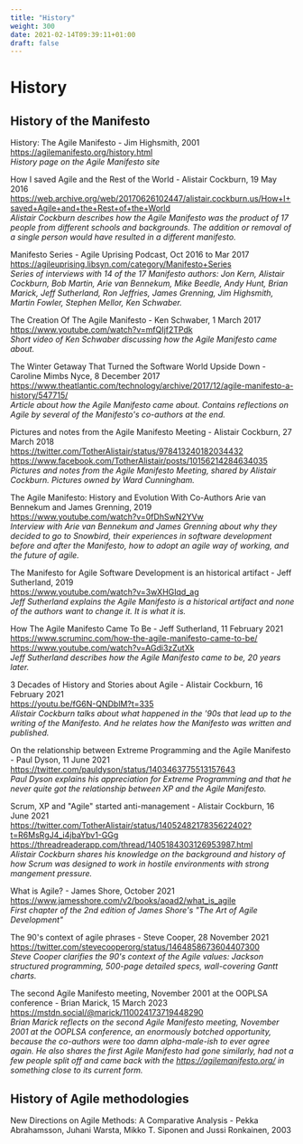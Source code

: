 ```yaml
---
title: "History"
weight: 300
date: 2021-02-14T09:39:11+01:00
draft: false
---
```


# History

## History of the Manifesto

History: The Agile Manifesto - Jim Highsmith, 2001  
https://agilemanifesto.org/history.html  
*History page on the Agile Manifesto site*

How I saved Agile and the Rest of the World - Alistair Cockburn, 19 May 2016  
https://web.archive.org/web/20170626102447/alistair.cockburn.us/How+I+saved+Agile+and+the+Rest+of+the+World  
*Alistair Cockburn describes how the Agile Manifesto was the product of 17 people from different schools and backgrounds. The addition or removal of a single person would have resulted in a different manifesto.*

Manifesto Series - Agile Uprising Podcast, Oct 2016 to Mar 2017  
https://agileuprising.libsyn.com/category/Manifesto+Series  
*Series of interviews with 14 of the 17 Manifesto authors: Jon Kern, Alistair Cockburn, Bob Martin, Arie van Bennekum, Mike Beedle, Andy Hunt, Brian Marick, Jeff Sutherland, Ron Jeffries, James Grenning, Jim Highsmith, Martin Fowler, Stephen Mellor, Ken Schwaber.*

The Creation Of The Agile Manifesto - Ken Schwaber, 1 March 2017  
https://www.youtube.com/watch?v=mfQIjf2TPdk  
*Short video of Ken Schwaber discussing how the Agile Manifesto came about.*

The Winter Getaway That Turned the Software World Upside Down - Caroline Mimbs Nyce, 8 December 2017  
https://www.theatlantic.com/technology/archive/2017/12/agile-manifesto-a-history/547715/  
*Article about how the Agile Manifesto came about. Contains reflections on Agile by several of the Manifesto's co-authors at the end.*

Pictures and notes from the Agile Manifesto Meeting - Alistair Cockburn, 27 March 2018  
https://twitter.com/TotherAlistair/status/978413240182034432  
https://www.facebook.com/TotherAlistair/posts/10156214284634035  
*Pictures and notes from the Agile Manifesto Meeting, shared by Alistair Cockburn. Pictures owned by Ward Cunningham.*

The Agile Manifesto: History and Evolution With Co-Authors Arie van Bennekum and James Grenning, 2019  
https://www.youtube.com/watch?v=0fDhSwN2YVw  
*Interview with Arie van Bennekum and James Grenning about why they decided to go to Snowbird, their experiences in software development before and after the Manifesto, how to adopt an agile way of working, and the future of agile.*

The Manifesto for Agile Software Development is an historical artifact - Jeff Sutherland, 2019  
https://www.youtube.com/watch?v=3wXHGIqd_ag  
*Jeff Sutherland explains the Agile Manifesto is a historical artifact and none of the authors want to change it. It is what it is.*

How The Agile Manifesto Came To Be - Jeff Sutherland, 11 February 2021  
https://www.scruminc.com/how-the-agile-manifesto-came-to-be/  
https://www.youtube.com/watch?v=AGdi3zZutXk  
*Jeff Sutherland describes how the Agile Manifesto came to be, 20 years later.*

3 Decades of History and Stories about Agile - Alistair Cockburn, 16 February 2021  
https://youtu.be/fG6N-QNDblM?t=335  
*Alistair Cockburn talks about what happened in the '90s that lead up to the writing of the Manifesto. And he relates how the Manifesto was written and published.*

On the relationship between Extreme Programming and the Agile Manifesto - Paul Dyson, 11 June 2021  
https://twitter.com/pauldyson/status/1403463775513157643  
*Paul Dyson explains his appreciation for Extreme Programming and that he never quite got the relationship between XP and the Agile Manifesto.*

Scrum, XP and "Agile" started anti-management - Alistair Cockburn, 16 June 2021  
https://twitter.com/TotherAlistair/status/1405248217835622402?t=R6MsRgJ4_i4jbaYbv1-GGg  
https://threadreaderapp.com/thread/1405184303126953987.html  
*Alistair Cockburn shares his knowledge on the background and history of how Scrum was designed to work in hostile environments with strong mangement pressure.*

What is Agile? - James Shore, October 2021  
https://www.jamesshore.com/v2/books/aoad2/what_is_agile  
*First chapter of the 2nd edition of James Shore's "The Art of Agile Development"*

The 90's context of agile phrases - Steve Cooper, 28 November 2021  
https://twitter.com/stevecooperorg/status/1464858673604407300  
*Steve Cooper clarifies the 90's context of the Agile values: Jackson structured programming, 500-page detailed specs, wall-covering Gantt charts.*

The second Agile Manifesto meeting, November 2001 at the OOPLSA conference - Brian Marick, 15 March 2023  
https://mstdn.social/@marick/110024173719448290  
*Brian Marick reflects on the second Agile Manifesto meeting, November 2001 at the OOPLSA conference, an enormously botched opportunity, because the co-authors were too damn alpha-male-ish to ever agree again. He also shares the first Agile Manifesto had gone similarly, had not a few people split off and came back with the https://agilemanifesto.org/ in something close to its current form.*



## History of Agile methodologies
New Directions on Agile Methods: A Comparative Analysis - Pekka Abrahamsson, Juhani Warsta, Mikko T. Siponen and Jussi Ronkainen, 2003